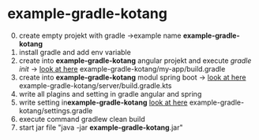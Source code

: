 # example-gradle-kotang
0) create empty projekt with gradle ->example name <b>example-gradle-kotang</b>
1) install gradle and add env variable
2) create into <b>example-gradle-kotang</b>  angular projekt and execute <i>gradle init </i> -> <a href="https://github.com/Sveticov/example-gradle-kotang/blob/master/my-app/build.gradle"> look at here</a> example-gradle-kotang/my-app/build.gradle
3) create into <b>example-gradle-kotang</b>  modul spring boot -> <a href="https://github.com/Sveticov/example-gradle-kotang/blob/master/server/build.gradle.kts"> look at here</a> example-gradle-kotang/server/build.gradle.kts
4) write all plagins and setting in gradle angular and spring
5) write setting in<b>example-gradle-kotang</b>  <a href="https://github.com/Sveticov/example-gradle-kotang/blob/master/settings.gradle"> look at here</a> example-gradle-kotang/settings.gradle
6) execute command gradlew clean build
7) start jar file "java -jar <b>example-gradle-kotang</b>.jar"
